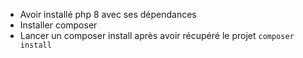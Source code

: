 - Avoir installé php 8 avec ses dépendances
- Installer composer
- Lancer un composer install après avoir récupéré le projet ```composer install```